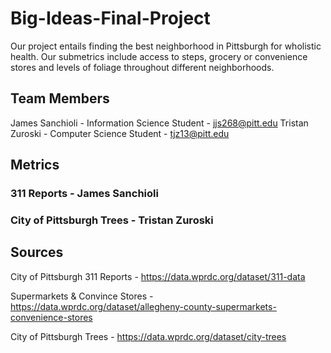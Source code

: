 # Big-Ideas-Final-Project

Our project entails finding the best neighborhood in Pittsburgh for wholistic health. Our submetrics include access to steps, grocery or convenience stores and levels of foliage throughout different neighborhoods. 


## Team Members
James Sanchioli - Information Science Student - jjs268@pitt.edu
Tristan Zuroski - Computer Science Student - tjz13@pitt.edu

## Metrics
### 311 Reports - James Sanchioli
### City of Pittsburgh Trees - Tristan Zuroski

## Sources

City of Pittsburgh 311 Reports - https://data.wprdc.org/dataset/311-data

Supermarkets & Convince Stores - https://data.wprdc.org/dataset/allegheny-county-supermarkets-convenience-stores

City of Pittsburgh Trees - https://data.wprdc.org/dataset/city-trees
